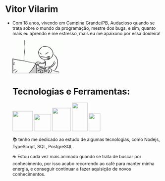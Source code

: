 # Vitor Vilarim
- Com 18 anos, vivendo em Campina Grande/PB, Audacioso quando se trata sobre o mundo da programação, mestre dos bugs, e sim, quanto mais eu aprendo e me estresso, mais eu me apaixono por essa doideira!


   ![teste](https://raw.githubusercontent.com/VitorBVilarim/VitorBVilarim/main/assets/img/arquivo.gif.gif) 


  # Tecnologias e Ferramentas:
   <img loading="lazy" src="https://cdn.jsdelivr.net/gh/devicons/devicon/icons/nodejs/nodejs-original-wordmark.svg" width="65" height="65" />  <img src="https://cdn.jsdelivr.net/gh/devicons/devicon/icons/express/express-original-wordmark.svg" width="55" height="55" />  <img loading="lazy" src="https://cdn.jsdelivr.net/gh/devicons/devicon/icons/mysql/mysql-plain-wordmark.svg"  width="60" height="75"/> <img loading="lazy" src="https://cdn.jsdelivr.net/gh/devicons/devicon/icons/postgresql/postgresql-plain-wordmark.svg" width="50" height="92"  /> <img loading="lazy" src="https://cdn.jsdelivr.net/gh/devicons/devicon/icons/git/git-plain-wordmark.svg" width="37" height="58" />

  📚 tenho me dedicado ao estudo de algumas tecnologias, como Nodejs, TypeScript, SQL, PostgreSQL.

  ☕ Estou cada vez mais animado quando se trata de buscar por conhecimento, por isso acabo recorrendo ao café para manter minha energia, e conseguir continuar a fazer aquisição de novos conhecimentos.

 
  
